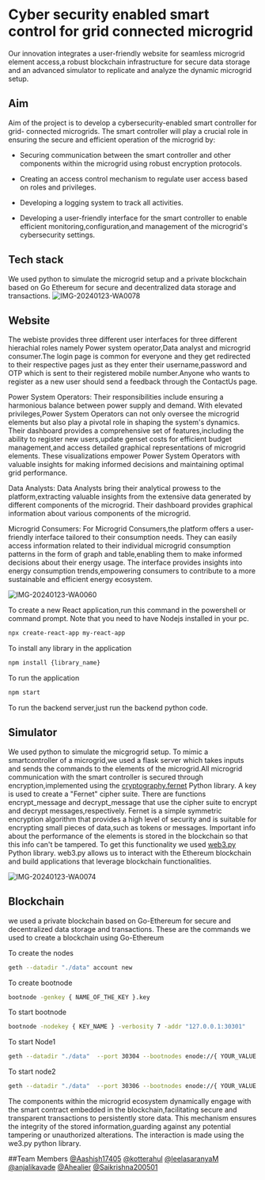 
# Cyber security enabled smart control for grid connected microgrid

Our innovation integrates a user-friendly website for seamless microgrid element access,a robust blockchain infrastructure for secure data storage and an advanced simulator to replicate and analyze the dynamic microgrid setup.


## Aim
Aim of the project is to develop a cybersecurity-enabled smart controller for grid- connected microgrids. The smart controller will play a crucial role in ensuring the secure and efficient operation of the microgrid by:

- Securing communication between the smart controller and other components within the microgrid using robust encryption protocols.

- Creating an access control mechanism to regulate user access based on roles and privileges.

- Developing a logging system to track all activities.

- Developing a user-friendly interface for the smart controller to enable efficient monitoring,configuration,and management of the microgrid's cybersecurity settings.

## Tech stack

We used python to simulate the microgrid setup and a private blockchain based on Go Ethereum for secure and decentralized data storage and transactions.
![IMG-20240123-WA0078](https://github.com/Aashish17405/cybersite/assets/140961189/aa781a62-27bb-4504-ae94-7be106f5fada)


## Website
The webiste provides three different user interfaces for three different hierachial roles namely Power system operator,Data analyst and microgrid consumer.The login page is common for everyone and they get redirected to their respective pages just as they enter their username,password and OTP which is sent to their registered mobile number.Anyone who wants to register as a new user should send a feedback through the ContactUs page.

Power System Operators: Their responsibilities include ensuring a harmonious balance between power supply and demand. With elevated privileges,Power System Operators can not only oversee the microgrid elements but also play a pivotal role in shaping the system's dynamics. Their dashboard provides a comprehensive set of features,including the ability to register new users,update genset costs for efficient budget management,and access detailed graphical representations of microgrid elements. These visualizations empower Power System Operators with valuable insights for making informed decisions and maintaining optimal grid performance.

Data Analysts:
Data Analysts bring their analytical prowess to the platform,extracting valuable insights from the extensive data generated by different components of the microgrid. Their dashboard provides graphical information about various components of the microgrid.

Microgrid Consumers:
For Microgrid Consumers,the platform offers a user-friendly interface tailored to their consumption needs. They can easily access information related to their individual microgrid consumption patterns in the form of graph and table,enabling them to make informed decisions about their energy usage. The interface provides insights into energy consumption trends,empowering consumers to contribute to a more sustainable and efficient energy ecosystem.

![IMG-20240123-WA0060](https://github.com/Aashish17405/cybersite/assets/140961189/75f248ae-2640-471f-9b7f-a6508d7ae32b)

To create a new React application,run this command in the powershell or command prompt. Note that you need to have Nodejs installed in your pc.
```bash
npx create-react-app my-react-app
```
To install any library in the application
```bash
npm install {library_name}
```
To run the application
```bash
npm start
```
To run the backend server,just run the backend python code.

## Simulator
We used python to simulate the micgrogrid setup. To mimic a smartcontroller of a microgrid,we used a flask server which takes inputs and sends the commands to the elements of the microgrid.All microgrid communication with the smart controller is secured through encryption,implemented using the [cryptography.fernet](https://cryptography.io/en/latest/fernet/) Python library. A key is used to create a "Fernet" cipher suite. There are functions encrypt_message and decrypt_message that use the cipher suite to encrypt and decrypt messages,respectively. Fernet is a simple symmetric encryption algorithm that provides a high level of security and is suitable for encrypting small pieces of data,such as tokens or messages. Important info about the performance of the elements is stored in the blockchain so that this info can't be tampered. To get this functionality we used [web3.py](https://web3py.readthedocs.io/en/stable/) Python library. web3.py allows us to interact with the Ethereum blockchain and build applications that leverage blockchain functionalities.

![IMG-20240123-WA0074](https://github.com/Aashish17405/cybersite/assets/140961189/3d885f7e-9de9-4e7b-b3d3-0f3d9aeecf1e)

## Blockchain
we used a private blockchain based on Go-Ethereum for secure and 
decentralized data storage and transactions. These are the commands we used to create a blockchain using Go-Ethereum

To create the nodes
```bash
geth --datadir "./data" account new
```

To create bootnode
```bash
bootnode -genkey { NAME_OF_THE_KEY }.key
```
To start bootnode
```bash
bootnode -nodekey { KEY_NAME } -verbosity 7 -addr "127.0.0.1:30301"
```
To start Node1
```bash
geth --datadir "./data"  --port 30304 --bootnodes enode://{ YOUR_VALUE } --authrpc.port 8547 --ipcdisable --allow-insecure-unlock  --http --http.corsdomain="https://remix.ethereum.org" --http.api web3,eth,debug,personal,net --networkid { NETWORK_ID } --unlock { ADDRESS_NODE1 } --password { PASSWORD_FILE_NAME_EXTENSION }  --mine --miner.etherbase= { SIGNER_ADDRESS }
```

To start node2
```bash
geth --datadir "./data"  --port 30306 --bootnodes enode://{ YOUR_VALUE }  -authrpc.port 8546 --networkid { NETWORK_ID } --unlock { ADDRESS_NODE2 } --password { PASSWORD_FILE_WITH_EXTENSION }
```
The components within the microgrid ecosystem dynamically engage with the smart contract embedded in the blockchain,facilitating secure and transparent transactions to persistently store data. This mechanism ensures the integrity of the stored information,guarding against any potential tampering or unauthorized alterations. The interaction is made using the we3.py python library.

##Team Members
[@Aashish17405](https://github.com/Aashish17405)
[@kotterahul](https://github.com/kotterahul)
[@leelasaranyaM](https://github.com/leelasaranyaM)
[@anjalikavade](https://github.com/anjalikavade)
[@Ahealier](https://github.com/heailer)
[@Saikrishna200501](https://github.com/Saikrishna200501)